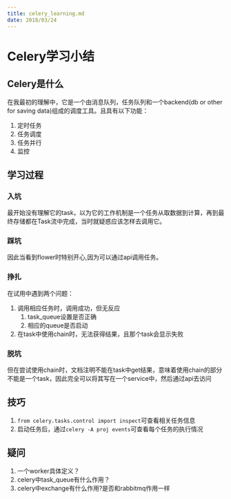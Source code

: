 ```yaml
---
title: celery_learning.md 
date: 2018/03/24 
---
```


# Celery学习小结

## Celery是什么
在我最初的理解中，它是一个由消息队列，任务队列和一个backend(db or other for saving data)组成的调度工具。且具有以下功能：
1. 定时任务
2. 任务调度
3. 任务并行
4. 监控

## 学习过程
### 入坑
最开始没有理解它的task，以为它的工作机制是一个任务从取数据到计算，再到最终存储都在Task流中完成，当时就疑惑应该怎样去调用它。
### 踩坑
因此当看到flower时特别开心,因为可以通过api调用任务。
### 挣扎
在试用中遇到两个问题：
1. 调用相应任务时，调用成功，但无反应
    1. task_queue设置是否正确
    2. 相应的queue是否启动
2. 在task中使用chain时，无法获得结果，且那个task会显示失败

### 脱坑
但在尝试使用chain时，文档注明不能在task中get结果，意味着使用chain的部分不能是一个task，因此完全可以将其写在一个service中，然后通过api去访问

## 技巧
1. ```from celery.tasks.control import inspect```可查看相关任务信息
2. 启动任务后，通过```celery -A proj events```可查看每个任务的执行情况

## 疑问
1. 一个worker具体定义？
2. celery中task_queue有什么作用？
3. celery中exchange有什么作用?是否和rabbitmq作用一样
